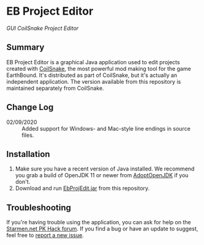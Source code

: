 

# EB Project Editor
*GUI CoilSnake Project Editor*

## Summary

EB Project Editor is a graphical Java application used to edit projects created with [CoilSnake](https://pk-hack.github.io/CoilSnake/), the most powerful mod making tool for the game EarthBound. It's distributed as part of CoilSnake, but it's actually an independent application. The version available from this repository is maintained separately from CoilSnake.

## Change Log

<dl>
<dt>02/09/2020</dt>
<dd>Added support for Windows- and Mac-style line endings in source files.</dd>
</dl>

## Installation

1. Make sure you have a recent version of Java installed. We recommend you grab a build of OpenJDK 11 or newer from [AdoptOpenJDK](https://adoptopenjdk.net/?variant=openjdk11&jvmVariant=hotspot) if you don't.
2. Download and run [EbProjEdit.jar](https://github.com/brentjs0/EbProjEdit/raw/master/EbProjEdit.jar) from this repository.

## Troubleshooting

If you're having trouble using the application, you can ask for help on the [Starmen.net PK Hack forum](https://forum.starmen.net/forum/Community/PKHack/). If you find a bug or have an update to suggest, feel free to [report a new issue](https://github.com/brentjs0/EbProjEdit/issues).